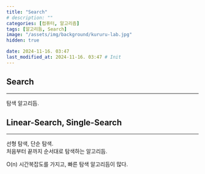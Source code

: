 ```yaml
---
title: "Search"
# description: ""
categories: [컴퓨터, 알고리즘]
tags: [알고리듬, Search]
image: "/assets/img/background/kururu-lab.jpg"
hidden: true

date: 2024-11-16. 03:47
last_modified_at: 2024-11-16. 03:47 # Init
---
```


## Search

---

탐색 알고리듬.  

## Linear-Search, Single-Search

---

선형 탐색, 단순 탐색.  
처음부터 끝까지 순서대로 탐색하는 알고리듬.  

O(n) 시간복잡도를 가지고, 빠른 탐색 알고리듬이 많다.  
